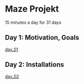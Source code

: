 # Maze Projekt

15 minutes a day for 31 days

## Day 1: Motivation, Goals
[day_01](day_01)

## Day 2: Installations
[day_02](day_02)

